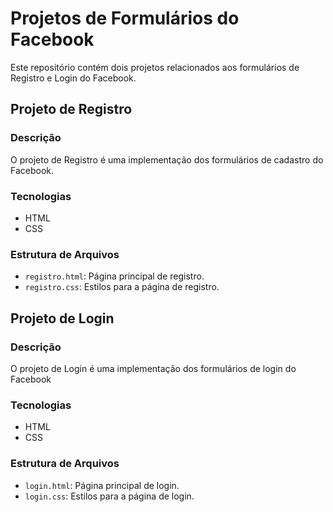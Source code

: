 # Projetos de Formulários do Facebook

Este repositório contém dois projetos relacionados aos formulários de Registro e Login do Facebook.

## Projeto de Registro

### Descrição
O projeto de Registro é uma implementação dos formulários de cadastro do Facebook.

### Tecnologias
- HTML
- CSS

### Estrutura de Arquivos
- `registro.html`: Página principal de registro.
- `registro.css`: Estilos para a página de registro.

## Projeto de Login

### Descrição
O projeto de Login é uma implementação dos formulários de login do Facebook

### Tecnologias
- HTML
- CSS

### Estrutura de Arquivos
- `login.html`: Página principal de login.
- `login.css`: Estilos para a página de login.


